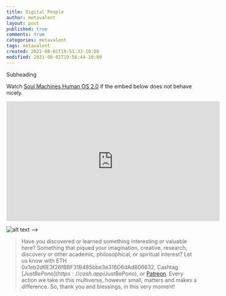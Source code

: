 ```yaml
---
title: Digital People
author: metavalent
layout: post
published: true
comments: true
categories: metavalent
tags: metavalent
created: 2021-08-01T19:51:33-10:00
modified: 2021-08-01T19:56:44-10:00
---
```


Subheading

Watch [Soul Machines Human OS 2.0](https://youtu.be/rjclQ3m5JRw) if the embed below does not behave nicely. 

<div class="embed-container"><iframe width="560" height="315" src="https://www.youtube.com/embed/rjclQ3m5JRw" title="YouTube video player" frameborder="0" allow="accelerometer; autoplay; clipboard-write; encrypted-media; gyroscope; picture-in-picture" allowfullscreen></iframe></div>

![alt text](/assets/images/image.jpg "title")
-->

> Have you discovered or learned something interesting or valuable here? Something that piqued your imagination, creative, research, discovery or other academic, philosophical, or spiritual interest? Let us know with ETH 0x1eb2d6E3f26fBBF31B485bbe3e316D6dAd806632, Cashtag [$JustBePono](https://cash.app/$JustBePono), or [Patreon](https://patreon.com/metavalent). Every action we take in this multiverse, however small, matters and makes a difference. So, thank you and blessings, in this very moment!

